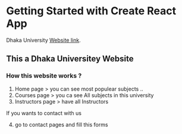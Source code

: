 # Getting Started with Create React App

Dhaka University [Website link](https://nostalgic-neumann-d5e18b.netlify.app/).

## This a Dhaka Universitey Website

### How this website works ?

1. Home page > you can see most populear subjects ..
2. Courses page > you ca see All subjects in this university
3. Instructors page > have all Instructors

If you wants to contact with us 

4. go to contact pages and fill this forms